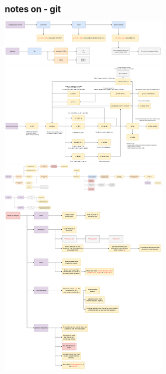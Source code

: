 # notes on - git
![image_1](https://github.com/MrOWl101/my-notes/blob/main/git_config.png?raw=true)
![image_2](https://github.com/MrOWl101/my-notes/blob/main/git_workflow.png?raw=true)
![image_3](https://github.com/MrOWl101/my-notes/blob/main/branches.png?raw=true)
![image_4](https://github.com/MrOWl101/my-notes/blob/main/git_stages.png?raw=true)
